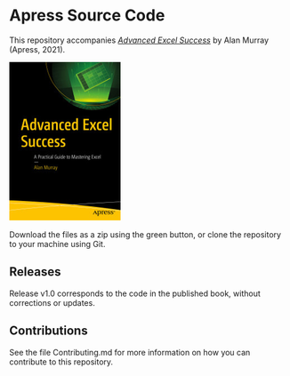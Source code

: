 # Apress Source Code

This repository accompanies [*Advanced Excel Success*](https://www.apress.com/9781484264669) by Alan Murray (Apress, 2021).

[comment]: #cover
![Cover image](9781484264669.jpg)

Download the files as a zip using the green button, or clone the repository to your machine using Git.

## Releases

Release v1.0 corresponds to the code in the published book, without corrections or updates.

## Contributions

See the file Contributing.md for more information on how you can contribute to this repository.